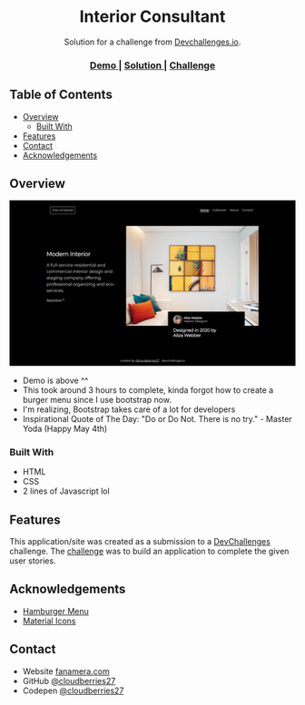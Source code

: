 <!-- Please update value in the {}  -->

<h1 align="center">Interior Consultant</h1>

<div align="center">
   Solution for a challenge from  <a href="http://devchallenges.io" target="_blank">Devchallenges.io</a>.
</div>

<div align="center">
  <h3>
    <a href="https://cloudberries27.github.io/DevChallenge-InteriorConsultant/">
      Demo
    </a>
    <span> | </span>
    <a href="https://github.com/cloudberries27/DevChallenge-InteriorConsultant">
      Solution
    </a>
    <span> | </span>
    <a href="https://devchallenges.io/challenges/Jymh2b2FyebRTUljkNcb">
      Challenge
    </a>
  </h3>
</div>

<!-- TABLE OF CONTENTS -->

## Table of Contents

- [Overview](#overview)
  - [Built With](#built-with)
- [Features](#features)
- [Contact](#contact)
- [Acknowledgements](#acknowledgements)

<!-- OVERVIEW -->

## Overview

![screenshot](devchallenge001.png)

- Demo is above ^^
- This took around 3 hours to complete, kinda forgot how to create a burger menu since I use bootstrap now. 
- I'm realizing, Bootstrap takes care of a lot for developers
- Inspirational Quote of The Day: "Do or Do Not. There is no try." - Master Yoda (Happy May 4th) 

### Built With

<!-- This section should list any major frameworks that you built your project using. Here are a few examples.-->

- HTML
- CSS
- 2 lines of Javascript lol 

## Features

<!-- List the features of your application or follow the template. Don't share the figma file here :) -->

This application/site was created as a submission to a [DevChallenges](https://devchallenges.io/challenges) challenge. The [challenge](https://devchallenges.io/challenges/Jymh2b2FyebRTUljkNcb) was to build an application to complete the given user stories.

## Acknowledgements

<!-- This section should list any articles or add-ons/plugins that helps you to complete the project. This is optional but it will help you in the future. For example -->

- [Hamburger Menu](https://www.w3schools.com/howto/howto_js_fullscreen_overlay.asp)
- [Material Icons](https://fonts.google.com/icons)

## Contact

- Website [fanamera.com](https://fanamera.com)
- GitHub [@cloudberries27](https://github.com/cloudberries27)
- Codepen [@cloudberries27](https://codepen.io/cloudberries27)